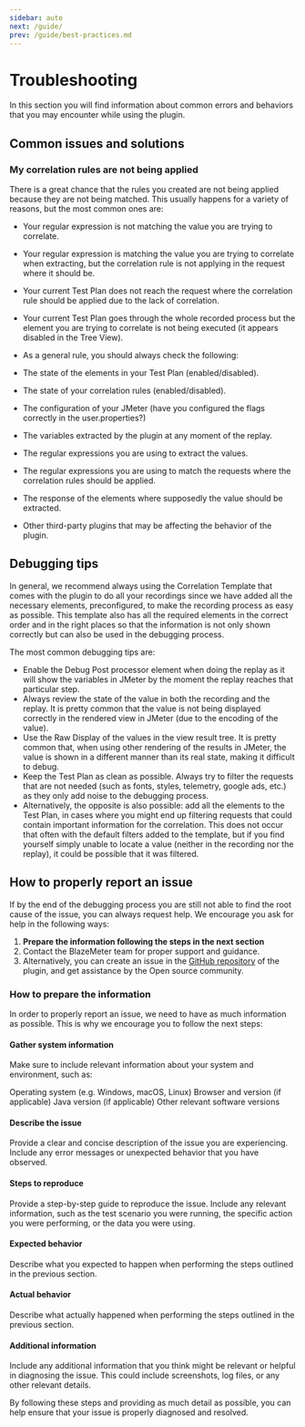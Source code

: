 ```yaml
---
sidebar: auto
next: /guide/
prev: /guide/best-practices.md
---
```


# Troubleshooting
In this section you will find information about common errors and behaviors that you may encounter while using the plugin.

## Common issues and solutions

### My correlation rules are not being applied
There is a great chance that the rules you created are not being applied because they are not being matched. This usually happens for a variety of reasons, but the most common ones are:

- Your regular expression is not matching the value you are trying to correlate. 
- Your regular expression is matching the value you are trying to correlate when extracting, but the correlation rule is not applying in the request where it should be. 
- Your current Test Plan does not reach the request where the correlation rule should be applied due to the lack of correlation. 
- Your current Test Plan goes through the whole recorded process but the element you are trying to correlate is not being executed (it appears disabled in the Tree View).

- As a general rule, you should always check the following:

- The state of the elements in your Test Plan (enabled/disabled). 
- The state of your correlation rules (enabled/disabled). 
- The configuration of your JMeter (have you configured the flags correctly in the user.properties?)
- The variables extracted by the plugin at any moment of the replay. 
- The regular expressions you are using to extract the values. 
- The regular expressions you are using to match the requests where the correlation rules should be applied. 
- The response of the elements where supposedly the value should be extracted. 
- Other third-party plugins that may be affecting the behavior of the plugin.

## Debugging tips

In general, we recommend always using the Correlation Template that comes with the plugin to do all your recordings since we have added all the necessary elements, preconfigured, to make the recording process as easy as possible. This template also has all the required elements in the correct order and in the right places so that the information is not only shown correctly but can also be used in the debugging process.

The most common debugging tips are:

- Enable the Debug Post processor element when doing the replay as it will show the variables in JMeter by the moment the replay reaches that particular step.
- Always review the state of the value in both the recording and the replay. It is pretty common that the value is not being displayed correctly in the rendered view in JMeter (due to the encoding of the value).
- Use the Raw Display of the values in the view result tree. It is pretty common that, when using other rendering of the results in JMeter, the value is shown in a different manner than its real state, making it difficult to debug.
- Keep the Test Plan as clean as possible. Always try to filter the requests that are not needed (such as fonts, styles, telemetry, google ads, etc.) as they only add noise to the debugging process.
- Alternatively, the opposite is also possible: add all the elements to the Test Plan, in cases where you might end up filtering requests that could contain important information for the correlation. This does not occur that often with the default filters added to the template, but if you find yourself simply unable to locate a value (neither in the recording nor the replay), it could be possible that it was filtered.

## How to properly report an issue
If by the end of the debugging process you are still not able to find the root cause of the issue, you can always 
request help. We encourage you ask for help in the following ways:

1. **Prepare the information following the steps in the next section**
2. Contact the BlazeMeter team for proper support and guidance.
3. Alternatively, you can create an issue in the [GitHub repository](https://github.com/Blazemeter/CorrelationRecorder/issues) of the plugin, and get assistance by the Open source community.

### How to prepare the information
In order to properly report an issue, we need to have as much information as possible. This is why we encourage you to
follow the next steps:

#### Gather system information
Make sure to include relevant information about your system and environment, such as:

Operating system (e.g. Windows, macOS, Linux)
Browser and version (if applicable)
Java version (if applicable)
Other relevant software versions


#### Describe the issue
Provide a clear and concise description of the issue you are experiencing. Include any error messages or unexpected behavior that you have observed.

#### Steps to reproduce
Provide a step-by-step guide to reproduce the issue. Include any relevant information, such as the test scenario you were running, the specific action you were performing, or the data you were using.

#### Expected behavior
Describe what you expected to happen when performing the steps outlined in the previous section.

#### Actual behavior
Describe what actually happened when performing the steps outlined in the previous section.

#### Additional information
Include any additional information that you think might be relevant or helpful in diagnosing the issue. This could include screenshots, log files, or any other relevant details.

By following these steps and providing as much detail as possible, you can help ensure that your issue is properly diagnosed and resolved.
